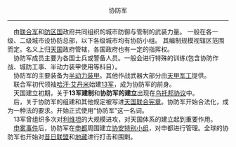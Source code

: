 <p align="center">协防军</p>  

******

&emsp;由[联合军](UA.md)和[防区国](DTC.md)政府共同组织的城市防御与管制的武装力量。
一般在各一级、二级城市设协防总部，以下各级城市均有协防小组。
其编制规模视辖区范围而定。名义上归[天国](tianguo.md)政府管辖，各国政府也有一定的指挥权。  
&emsp;协防军成员主要为各国士兵或警备人员。一般会进行特殊的训练(包含协防作战、城防工事、半动力装甲使用等科目）。  
&emsp;协防军的主要装备为[半动力装甲](bandonglizhuangjia.md)。其他作战武器大部分由[天甲军工](TianJia.md)提供。  
&emsp;联合军初代领袖[哈汗·艾丹米](Admino.md)始建[13军](13jun.md)，成为协防军的前身。  
&emsp;天国建立初期，关于**13军建制**和**协防军的建立**出现在[乌托邦协议](UtopiaPact.md)中。  
&emsp;后，关于协防军的组建和其他规定被写进[天国联合宪章]()。协防军开始合法化，成为一种法的要求。开始正式使用“协防军”这一名词。  
&emsp;13军曾组织多次对[利维坦]()的大规模进攻，对天国体系的建立起到重要作用。  
&emsp;[申雾事件]()后，协防军在[申都]()周围建立[协安特别小组]()，对申都进行管理。全球的协防军也开始对[昔日联盟]()和[地藏](dizang.md)进行打击和围剿。  

